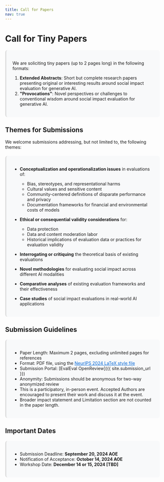 ```yaml
---
title: Call for Papers
nav: true
---
```


<style>
  .highlight {
    font-weight: bold;
  }
  .container {
    background-color: #f8f9fa;
    border-radius: 8px;
    padding: 20px;
    margin-top: 20px;
    border-left: 4px solid #e0e0e0;
  }
  a {
    color: #0366d6;
  }
</style>

# Call for Tiny Papers

<div class="container" markdown="1">

We are soliciting tiny papers (up to 2 pages long) in the following formats:

1. **Extended Abstracts**: Short but complete research papers presenting original or interesting results around social impact evaluation for generative AI.
2. **"Provocations"**: Novel perspectives or challenges to conventional wisdom around social impact evaluation for generative AI.

</div>

## Themes for Submissions

We welcome submissions addressing, but not limited to, the following themes:

<div class="container" markdown="1">

- <span class="highlight">Conceptualization and operationalization issues</span> in evaluations of:
  - Bias, stereotypes, and representational harms
  - Cultural values and sensitive content
  - Community-centered definitions of disparate performance and privacy
  - Documentation frameworks for financial and environmental costs of models
    

- <span class="highlight">Ethical or consequential validity considerations</span> for:
  - Data protection
  - Data and content moderation labor
  - Historical implications of evaluation data or practices for evaluation validity
    

- <span class="highlight">Interrogating or critiquing</span> the theoretical basis of existing evaluations

- <span class="highlight">Novel methodologies</span> for evaluating social impact across different AI modalities

- <span class="highlight">Comparative analyses</span> of existing evaluation frameworks and their effectiveness

- <span class="highlight">Case studies</span> of social impact evaluations in real-world AI applications

</div>

## Submission Guidelines

<div class="container" markdown="1">

- Paper Length: Maximum 2 pages, excluding unlimited pages for references
- Format: PDF file, using the [NeurIPS 2024 LaTeX style file](https://neurips.cc/Conferences/2024/PaperInformation/StyleFiles)
- Submission Portal: [EvalEval OpenReview]({{ site.submission_url }})
- Anonymity: Submissions should be anonymous for two-way anonymized review
- This is a participatory, in-person event. Accepted Authors are encouraged to present their work and discuss it at the event.
- Broader impact statement and Limitation section are not counted in the paper length.

</div>

## Important Dates

<div class="container" markdown="1">

- Submission Deadline: **September 20, 2024 AOE**
- Notification of Acceptance: **October 14, 2024 AOE**
- Workshop Date: **December 14 or 15, 2024 [TBD]**

</div>

